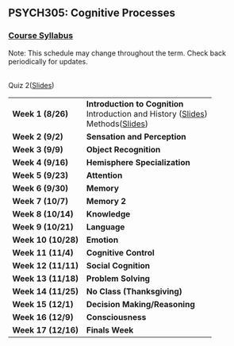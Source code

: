 ## PSYCH305: Cognitive Processes
### <a href="https://marcuscappiello.github.io/teaching/PSYCH305/Syllabus_PSYCH305_F19.pdf" target="blank">Course Syllabus</a> 

Note: This schedule may change throughout the term. Check back periodically for updates.

<table>
  <tbody>
    
  <tr><td><strong>Week 1 (8/26)</strong>  </td><td>  <strong>Introduction to Cognition</strong> 
                                    <br>Introduction and History (<a href="https://marcuscappiello.github.io/teaching/PSYCH305/Slides/PSYC305_F19_Intro.pdf" target="blank">Slides</a>)
                                    <br> Methods(<a href="https://marcuscappiello.github.io/teaching/PSYCH305/Slides/PSYC305_F19_Intro2.pdf" target="blank">Slides</a>) </td></tr>
                                    <br> Quiz 2(<a href="https://marcuscappiello.github.io/teaching/PSYCH305/Quizzes/PSYC305_F19_Quiz2.pdf" target="blank">Slides</a>) </td></tr>

  <tr><td><strong>Week 2 (9/2)  </strong></td><td><strong>Sensation and Perception</strong></td></tr>
  <tr><td><strong>Week 3 (9/9)  </strong></td><td><strong>Object Recognition</strong></td></tr>
  <tr><td><strong>Week 4 (9/16)  </strong></td><td><strong>Hemisphere Specialization</strong></td></tr>
  <tr><td><strong>Week 5 (9/23)  </strong></td><td><strong>Attention</strong></td></tr>
  <tr><td><strong>Week 6 (9/30)  </strong></td><td><strong>Memory</strong></td></tr>
  <tr><td><strong>Week 7 (10/7)  </strong></td><td><strong>Memory 2</strong></td></tr>
  <tr><td><strong>Week 8 (10/14)  </strong></td><td><strong>Knowledge</strong></td></tr>
  <tr><td><strong>Week 9 (10/21)  </strong></td><td><strong>Language</strong></td></tr>
  <tr><td><strong>Week 10 (10/28) </strong></td><td><strong>Emotion</strong></td></tr>
  <tr><td><strong>Week 11 (11/4) </strong></td><td><strong>Cognitive Control</strong></td></tr>
  <tr><td><strong>Week 12 (11/11) </strong></td><td><strong>Social Cognition</strong></td></tr>
  <tr><td><strong>Week 13 (11/18) </strong></td><td><strong>Problem Solving</strong></td></tr>
  <tr><td><strong>Week 14 (11/25) </strong></td><td><strong>No Class (Thanksgiving)</strong></td></tr>
  <tr><td><strong>Week 15 (12/1) </strong></td><td><strong>Decision Making/Reasoning</strong></td></tr>
  <tr><td><strong>Week 16 (12/9) </strong></td><td><strong>Consciousness</strong></td></tr>
  <tr><td><strong>Week 17 (12/16) </strong></td><td><strong>Finals Week</strong></td></tr>
  
